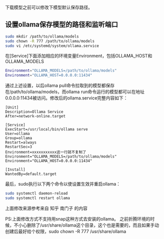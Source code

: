 下载模型之前可以修改下模型默认保存路径。
## 设置ollama保存模型的路径和监听端口
```bash
sudo mkdir /path/to/ollama/models
sudo chown -R 777 /path/to/ollama/models
sudo vi /etc/systemd/system/ollama.service
```
在[Service]下面添加相应的环境变量Environment，包括OLLAMA_HOST和OLLAMA_MODELS

```bash
Environment="OLLAMA_MODELS=/path/to/ollama/models" 
Environment="OLLAMA_HOST=0.0.0.0:11434"
```
通过上述设置，以后ollama pull命令拉取到的模型都保存在/path/to/ollama/models，而ollama run命令运行的模型都可以在地址0.0.0.0:11434被访问。修改后的ollama.service完整内容如下：

```
[Unit]
Description=Ollama Service
After=network-online.target

[Service]
ExecStart=/usr/local/bin/ollama serve
User=ollama
Group=ollama
Restart=always
RestartSec=3
Environment=xxxxxxxxxxx这一行就不复制了
Environment="OLLAMA_MODELS=/path/to/ollama/models"
Environment="OLLAMA_HOST=0.0.0.0:11434"

[Install]
WantedBy=default.target
```
最后，sudo执行以下两个命令以使设置生效并重启ollama：
```bash
sudo systemctl daemon-reload 
sudo systemctl restart ollama
```

上面修改来源参考来自 知乎 南门子 的内容


PS:上面修改方式不支持用snap这种方式去安装的ollama。
之前折腾环境的时候，不小心删除了/usr/share/ollama这个目录，这个也是需要的，而且如果手动创建后最好给个权限，sudo chown -R 777 /usr/share/ollama